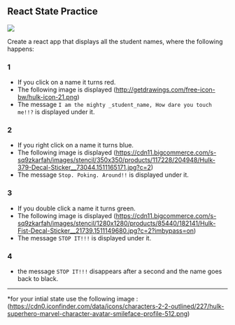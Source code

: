
## React State Practice

![](https://66.media.tumblr.com/70cd59c666abdc6ae0e12a5fcbbfbe96/tumblr_nti3ongAp31uev087o2_400.gif)

Create a react app that displays all the student names, where the following happens:

### 1
- If you click on a name it turns red.
- The following image is displayed (http://getdrawings.com/free-icon-bw/hulk-icon-21.png)
- The message `I am the mighty _student_name, How dare you touch me!!?` is displayed under it. 

### 2
- If you right click on a name it turns blue. 
- The following image is displayed (https://cdn11.bigcommerce.com/s-sq9zkarfah/images/stencil/350x350/products/117228/204948/Hulk-379-Decal-Sticker__73044.1511165171.jpg?c=2)
- The message `Stop. Poking. Around!!` is displayed under it. 


### 3
- If you double click a name it turns green.
- The following image is displayed (https://cdn11.bigcommerce.com/s-sq9zkarfah/images/stencil/1280x1280/products/85440/182141/Hulk-Fist-Decal-Sticker__21739.1511149680.jpg?c=2?imbypass=on)
- The message `STOP IT!!!`  is displayed under it.
   
### 4
- the message `STOP IT!!!` disappears after a second and the name goes back to black.

____

*for your intial state use the following image :
(https://cdn0.iconfinder.com/data/icons/characters-2-2-outlined/227/hulk-superhero-marvel-character-avatar-smileface-profile-512.png)


